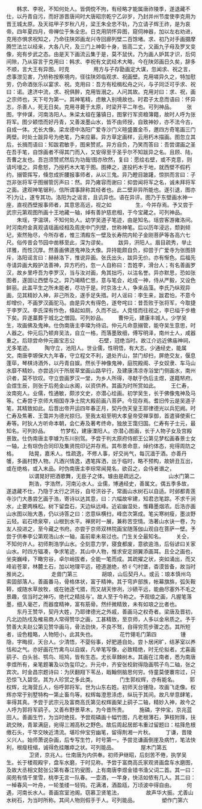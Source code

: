 <!-- { "loadSidebar": true } -->
　　韩求、李祝，不知何处人。皆倜傥不拘，有经略才能属唐祚陵季，遂退藏不仕，以丹青自污，而好游晋唐间时大唐昭宗乾宁乙卯岁，乃封并州节度使李克用为晋王城太原。及天祜甲子岁秋八月，梁王朱全忠不轨，乃立请子辉王祚，是为哀帝。四年夏四月，帝禅位于朱全忠。日克用阴怀异图，窥伺神器，加以左右劝进，克用亦惧求祝知之，乃命往陕郊画龙兴寺回廊列壁二百馀堵。求、初乃对手画摄摩腾竺法兰以经来，大各八尺，及三门上神彰十身，皆高二丈，又画九子母及罗叉变像，宛有步武之态。由是天下画流云集于是，莫不鼠伏。乃为画人妒其才识，后伺间隙，乃从容言于克用曰：韩求、李祝有文武经术大略，今在陕郊画日久矣，辞多不顺，言大王有异图。时克
　　
　　用方与子存勖画定大谋，忽闻求、祝之言，虑事泄见害，乃矫称按察境内，径往陕郊临观求、祝画壁。克用嗟异久之，特加慰劳，仍命酒张乐以宴求、祝。克用曰：吾方有桧楫松舟之兴，与子同泛可乎求、祝曰：诺。逮济中流，求、祝俱醉，克用皆溺之。人问其故。克用对曰：求、祝，画之宗师也，天下号为第一。其神笔精，虑散入别境故也。时君子太息而语曰：怀异志，杀善人，死无日矣。克用寻薨于太原，时梁开平二年也。可列神品。
　　张图，字仲谋，河南洛阳人。朱梁太祖在藩镇日，图掌行军资粮簿籍，故时人呼为张将军。图少颖悟而好丹青，又善泼墨山水，皆不由师授，自致神妙，亦不法今古，自成一体。尤长大像。梁龙德中洛阳广爱寺沙门义暄盛置金币，邀四方奇笔画三门两壁。时处士跋异号为绝笔，乃来应募。异方草定画样，云用朽木描画。图忽立其后，长揖而语曰：知跋君敏手，图来赞贰。异方自负，乃笑而答曰：吾尝谓画之圣在吾手笔，自馀画者不得其门而入，又安得至于圣乎尔不知跋异之名。且顾、陆，吾曹之友也。吾岂须赞贰然后为功哉!图亦欣然，复曰：愿绘右壁，或不克意，则请圬墁之。异愈怒，乃授朽木大笔于图。图捧之，遂投朽木于地，就西壁不假朽约，搦管挥写，倏忽成折腰报事师者，从以三鬼。异乃瞪目跛躇，惊拱而言曰：子岂非张将军乎图搦管厉声曰：然。异乃雍容而谢曰：抑尝闻将军之名，诚未拜将军之面。逮观神笔锯利，信所谓事辞称其经者也。此二壁非异所能也。遂引退，图亦不}为让，遂专其功。洛阳为之谣言，且讥异也。语在异评。图乃于东壁画水神一座，直视西壁报事师者，其意思高远，视之如
　　
　　生，今并存焉。予又尝于武宗元第观图所画十王地藏一轴，绰有善护慈悲相，于今宝藏之。可列神品。
　　朱瑶，字温琪，不知何处人。幼学吴道子笔迹，由是知名。瑶尝客游雍洛间。时河南府金真观请瑶画经相及周庑中门列壁，世称神笔。后以历年浸远，颓剥倾圮，索然殆尽，今所存者，惟三清殿东一壁及长寿院内轮子金刚菩萨等各高六七尺。俗传昔会节园中凿移至此，深为谬矣。
　　跋异，汧阳人。眉目疏秀，举止详雅，而性沉厚。然善画佛道鬼神及大像。异持能颇自负，抑尝于广爱寺为张图排斥，洛阳谣言曰：赫赫洛下，惟说异画。张氏出头，跋异无价。亦有惭色。后福先寺请异画大殿护法善神，异方朽约，忽一人自称曰：吾姓李，滑台人；有名善画罗汉，故乡里呼吾为李罗汉，当与汝对画，角其拙巧，以沽名誉。异亦默思，恐如张图者，遂固让西壁与之。异乃竭精伫思，意与笔会，屹成一神，侍从严毅，又设色鲜丽。此盖平生之所未能者，尽功于是。时京洛士人，争来品藻。李氏乃纵观异画，见其精妙入神，非己所及，遂手足失措。时人谣曰：李生来，跋君怕，不意今却增价，不画罗汉画驼马。由是异大有得色，遂夸咤曰：昔吾败于张将军，今取捷于李罗汉。李氏深有怍色，倏起如厕，久而不出。人竞怪而往视之，李已缢于步檐下矣。异遂藁葬于城北之僧园。可列妙品。
　　曹仲元，建康丰城人。少学吴生，攻画佛及鬼神。仕伪南唐主李璨为待诏。仲元凡命意搦管，能夺吴生意思，时人器之。仲元后乃顿弃吴法，自立一格，而落墨致细，傅写明泽，南州士人，咸器重之。后琼尝命仲元画宝志公
　　
　　石壁，冠绝当时。故江介远近佛庙神祠，尤多笔迹。
　　陶守立，池阳人。世业儒，性明悟，有大志。少通经史，能属文。南唐李塬保大九年春，守立程文不利，退处齐山，禁门却扫，屏绝交友，偃息蓬荜，琴棋诗酒外，以丹青自娱。然长于神像鬼神，庭院殿阁、子女奴隶、车马山水靡不精妙。亦尝适兴于所居草堂画山路早行，及建康清凉寺浴堂门侧画水，南州识者，莫不钦叹。守立尝画罗汉一堂，为乡人所得，寻献于伪后主煜，遂籍帑府。会煜生辰，则张于后苑金山水阁，以资供养。其画为时所赏如此。
　　王仁寿，汝南宛人。业儒，性通敏，颇涉文史，亦潜心绘画。初学吴生，长于佛像鬼神及马等。仁寿尝于京师大相国寺净土院大殿前画八菩萨。今现存焉。耆旧传云是吴道子笔，其精致如此。后晋出帝开运四年春正月，契丹伪天皇王耶律德光以兵犯阙。时仁寿及焦著、王霭并为德光掠归。至我太祖至明大孝皇帝受禅享御，首遣驿使索仁寿等。时狄人方听命本朝，会仁寿及著考终命，独放王霭归国。仁寿有子士元，最知名。可列妙品。
　　竹梦松，建康溧阳人。亦潜心图画，长于人物子女及宫殿景致。仕伪南唐主李璩为东川别驾。予尝于判太原府侍郎王公第见梦松画春景士女一轴，上有琮伪合同印及集贤院印记并存焉。其布景命意，绰约体态，宛得周防之格。
　　陆晃，嘉禾人。性疏逸，不修人事，好交尚气，每沉湎于酒。亦善丹鹱，多画村野人物。凡酒兴情逸，遇笔挥洒，出于临时，略不预构，故妍丑互出，或在绝格，或入末品。时伪南唐主李琮常闻晃名，欲召之，会侍者谮之，
　　
　　以谓晃好把酒歌舞，无臣子之体。璩由是疏远之。
　　
　　山水门第二
　　
　　荆浩，字浩然，河南沁水人。业儒，博通经史，善属文。偶五季多故，遂退藏不仕，乃隐于太行之洪谷，自号洪谷子，常画山水树石以自适。时邺都青莲寺沙门大愚尝乞画于浩，寄诗以达其意，曰：六幅故牢建，知君恣笔踪。不求千涧水，止要两株松。树下留盘石，天边纵远峰。近岩幽湿处，惟藉墨烟浓。后浩亦画山水图以贻大愚，仍以诗答之曰：恣意纵横扫，峰峦次第成。笔尖寒树瘦，墨淡野云轻。岩石喷泉窄，山根到水平。禅房时一展，兼称苦空情。浩著山水诀一卷，为友人投进之，至今藏之书府。亦尝于京师双林院画宝随落伽山观自在菩萨一壁。予尝于供奉李公第观浩山水一轴，虽前辈未易过也。门生关仝最知名。
　　关仝，不知何许人。初师荆浩学山水。仝刻意力学，寝食都废，意欲逾浩，后俗谚曰关家山水。时四方辐凑，争求笔迹，其山中人物，惟求安定胡翼添画耳。且仝之画也，坐突巍峰，下瞰穷谷，卓尔峭拔者，仝能一笔而成。其疏擢之状，突如涌出，而又峰岩苍翠，林麓土石，加以地理平远，磴道邈绝，桥彳勺村堡，杳漠皆备，故当时推尚之。
　　
　　走兽门第三
　　
　　胡琅，山后契丹人。或云：琅本慎州乌索固部落人。善画番马，骨格体状，富于精神。其于穹庐部族，帐幕旗旆，弧矢鞍鞯，或随水草放牧，或在驰逐弋猎，而又胡天惨冽，沙碛平远，能曲尽塞外不毛之景趣，信当时之神巧，绝代之精技与’。故人至于今称之。予观琅之画，凡握笔落墨，细入毫芒，而器度精神，富有筋骨。然纤微精致，未有如琅之比者也。
　　东丹王赞华，契丹大姓，乃耶律德光之外戚，善画马之权奇者。梁唐及晋初，凡北边防戍及榷易商人常得赞华之画，工甚精致，至京师，人多以金帛质之。予于赞善大夫赵公第见赞华画马，骨法劲快，不良不驽，自得穷荒步骤之态。其所短者，设色粗略，人物短小，此其失也。
　　
　　花竹翎毛门第四
　　
　　锺隐，字晦叔，天台人。少清悟，不婴俗事，好肥遁自处。尝卜居闲旷，结茅室以养恬和之气。亦好画花竹禽鸟以自娱，凡举笔写像，必致精绝，时无伦拟者。尤喜画鹞子、白头翁、鹗鸟、班鸠，皆有生态。尤长草棘树木。其画在江南者，悉为南唐李煜所有，亲笔题署及以伪玺印之。升元中，齐安张校尉得隐画鹗子鸟二轴，张之宾次。时金昌宗题诗曰：为厌翻翔下苇丛，戢翰侧脑思何穷。侍童莫便褰帘过，只恐惊飞入碧空。其为人珍赏之多此类。
　　
　　门生郭权辉，亦有能名。
　　郭权辉，北海营丘人，俗呼郭将军。世为山东右姓。初师天台锺隐，攻画飞走像。权辉亦常于别墅特构一第止畜鸟等。权辉每澄思涤虑，纵玩于其间。故凡举意肆笔，率得其真。予尝于武宗元及富商高氏第见权辉画架上鹞子二轴，精妙入神，故今之人呼为郭将军鹞子。又善布野景草木，为今昔所贵。
　　施磷，字仲宝，京兆蓝田人。善画生竹，为当时绝技。予尝观磷画十幅竹图，凡老根薄石，笋枝附箨，扶疏交映，青翠满庭，宛得三湘高秋之野色。故后周起居郎韦重过留题曰：枯箨危根缴石头，千竿交映近清流。堪珍仲宝穷幽笔，留得荆湘一片秋。
　　丁谦，晋陵义兴人。始师萧说杂画，后专写生竹，时号第一。予尝览谦画倒崖及病竹，笔法快利，根瘦枝缩，诚得危挂雕瘁之状。可列能品。
　　
　　屋木门第五
　　
　　卫贤，京兆人。仕南唐为内供奉。初师尹继昭，后刻苦不倦，执学吴生。长于楼观殿宇，盘车水磨，于时见称。予尝于富商高氏家观贤画盘车水磨图，及故大丞相文懿张公第有春江钓叟图，上有南唐李煜金错书渔父词二首。其一曰：阆苑有情千里雪，桃李无言一队春。一壶酒，一竿身，快活如侬有几人。其二曰：一棹春风一叶舟，一轮茧缕一轻钩。花满渚，酒盈瓯，万顷波中得自由。
　　何遇，河南长水人。善画宫室池阁。窃慕卫贤笔法，
　　
　　故声华大振。尤善山水树石，为当时所称。其间人物则假手于人。可列能品。
　　
　　塑作门第六
　　
